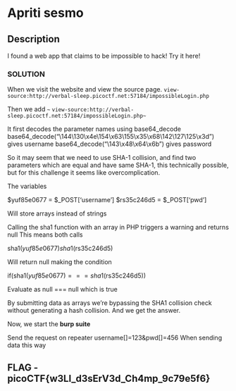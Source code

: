 # Apriti sesmo

## Description
I found a web app that claims to be impossible to hack! Try it here!

### SOLUTION

When we visit the website and view the source page.
`view-source:http://verbal-sleep.picoctf.net:57184/impossibleLogin.php`

Then we add `~`
`view-source:http://verbal-sleep.picoctf.net:57184/impossibleLogin.php~`

It first decodes the parameter names using base64_decode
base64_decode(“\144\130\x4e\154\x63\155\x35\x68\142\127\125\x3d”) gives username
base64_decode(“\143\x48\x64\x6b”) gives password

So it may seem that we need to use SHA-1 collision, and find two parameters which are equal and have same SHA-1, this technically possible, but for this challenge it seems like overcomplication.

The variables

$yuf85e0677 = $_POST[‘username’]
$rs35c246d5 = $_POST[‘pwd’]

Will store arrays instead of strings

Calling the sha1 function with an array in PHP triggers a warning and returns null
This means both calls

sha1($yuf85e0677)
sha1($rs35c246d5)

Will return null making the condition

if(sha1($yuf85e0677) === sha1($rs35c246d5))

Evaluate as null === null which is true

By submitting data as arrays we’re bypassing the SHA1 collision check without generating a hash collision.
And we get the answer.

Now, we start the **burp suite**

Send the request on repeater
username[]=123&pwd[]=456
When sending data this way

## FLAG - picoCTF{w3Ll_d3sErV3d_Ch4mp_9c79e5f6}
